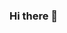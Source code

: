 ### Hi there 👋

<!--
**mintai09/mintai09** is a ✨ _special_ ✨ repository because its `README.md` (this file) appears on your GitHub profile.
 [![Anurag's github stats](https://github-readme-stats.vercel.app/api?username=mintai09&show_icons=true&theme=dark)](https://github.com/anuraghazra/github-readme-stats)
 [![Gmail Badge](https://img.shields.io/badge/Gmail-d14836?style=flat-square&logo=Gmail&logoColor=white&link=mailto:snugyun01@gmail.com)](mailto:mintai09@gmail.com)
